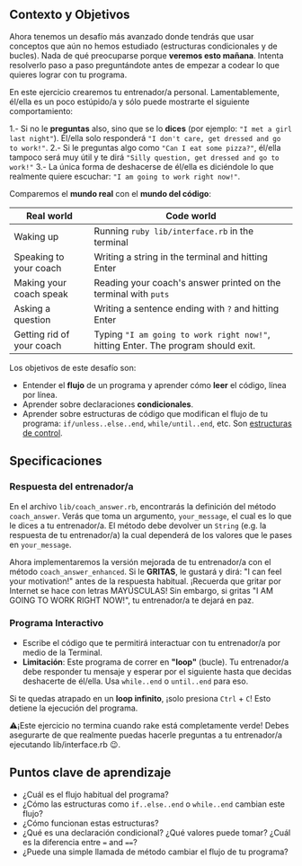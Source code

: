 ## Contexto y Objetivos

Ahora tenemos un desafío más avanzado donde tendrás que usar conceptos que aún no hemos estudiado (estructuras condicionales y de bucles). Nada de qué preocuparse porque **veremos esto mañana**. Intenta resolverlo paso a paso preguntándote antes de empezar a codear lo que quieres lograr con tu programa.

En este ejercicio crearemos tu entrenador/a personal. Lamentablemente, él/ella es un poco estúpido/a y sólo puede mostrarte el siguiente comportamiento:

1.- Si no le **preguntas** also, sino que se lo **dices** (por ejemplo: `"I met a girl last night"`). Él/ella solo responderá `"I don't care, get dressed and go to work!"`.
2.- Si le preguntas algo como `"Can I eat some pizza?"`, él/ella tampoco será muy útil y te dirá  `"Silly question, get dressed and go to work!"`
3.- La única forma de deshacerse de él/ella es diciéndole lo que realmente quiere escuchar: `"I am going to work right now!"`.

Comparemos el **mundo real** con el **mundo del código**:

<table class="table">
  <thead>
  <tr>
    <th>Real world</th>
    <th>Code world</th>
  </tr>
  </thead>
  <tbody>
  <tr>
    <td>Waking up</td>
    <td>Running <code>ruby lib/interface.rb</code> in the terminal</td>
  </tr>
  <tr>
    <td>Speaking to your coach</td>
    <td>Writing a string in the terminal and hitting Enter</td>
  </tr>
  <tr>
    <td>Making your coach speak</td>
    <td>Reading your coach's answer printed on the terminal with <code>puts</code></td>
  </tr>
  <tr>
    <td>Asking a question</td>
    <td>Writing a sentence ending with <code>?</code> and hitting Enter</td>
  </tr>
  <tr>
    <td>Getting rid of your coach</td>
    <td>Typing <code>"I am going to work right now!"</code>, hitting Enter. The program should exit.</td>
  </tr>
  </tbody>
</table>

Los objetivos de este desafío son:

- Entender el **flujo** de un programa y aprender cómo **leer** el código, línea por línea.
- Aprender sobre declaraciones **condicionales**.
- Aprender sobre estructuras de código que modifican el flujo de tu programa: `if/unless..else..end`, `while/until..end`, etc. Son [estructuras de control](https://en.wikipedia.org/wiki/Control_flow).

## Specificaciones

### Respuesta del entrenador/a

En el archivo `lib/coach_answer.rb`, encontrarás la definición del método `coach_answer`. Verás que toma un argumento, `your_message`, el cual es lo que le dices a tu entrenador/a.
El método debe devolver un `String` (e.g. la respuesta de tu entrenador/a) la cual dependerá de los valores que le pases en `your_message`.

Ahora implementaremos la versión mejorada de tu entrenador/a con el método  `coach_answer_enhanced`. Si le **GRITAS**, le gustará y dirá:  "I can feel your motivation!" antes de la respuesta habitual. ¡Recuerda que gritar por Internet se hace con letras MAYÚSCULAS! Sin embargo, si gritas "I AM GOING TO WORK RIGHT NOW!", tu entrenador/a te dejará en paz.

### Programa Interactivo

- Escribe el código que te permitirá interactuar con tu entrenador/a por medio de la Terminal.
- **Limitación**: Este programa de correr en **"loop"** (bucle). Tu entrenador/a debe responder tu mensaje y esperar por el siguiente hasta que decidas deshacerte de él/ella. Usa `while..end` o `until..end` para eso.

Si te quedas atrapado en un **loop infinito**, ¡solo presiona `Ctrl` + `C`!  Esto detiene la ejecución del programa.

⚠️¡Este ejercicio no termina cuando rake está completamente verde! Debes asegurarte de que realmente puedas hacerle preguntas a tu entrenador/a ejecutando lib/interface.rb 😉.

## Puntos clave de aprendizaje

- ¿Cuál es el flujo habitual del programa?
- ¿Cómo las estructuras como `if..else..end` o `while..end` cambian este flujo?
- ¿Cómo funcionan estas estructuras?
- ¿Qué es una declaración condicional? ¿Qué valores puede tomar? ¿Cuál es la diferencia entre  `=` and `==`?
- ¿Puede una simple llamada de método cambiar el flujo de tu programa?
